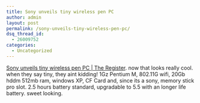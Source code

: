 ```yaml
---
title: Sony unveils tiny wireless pen PC
author: admin
layout: post
permalink: /sony-unveils-tiny-wireless-pen-pc/
dsq_thread_id:
  - 26009752
categories:
  - Uncategorized
---
```

[Sony unveils tiny wireless pen PC | The Register][1]. now that looks really cool. when they say tiny, they aint kidding! 1Gz Pentium M, 802.11G wifi, 20Gb hddm 512mb ram, windows XP, CF Card and, since its a sony, memory stick pro slot. 2.5 hours battery standard, upgradable to 5.5 with an longer life battery. sweet looking.

 [1]: http://www.theregister.co.uk/2004/05/10/sony_micro_pc/